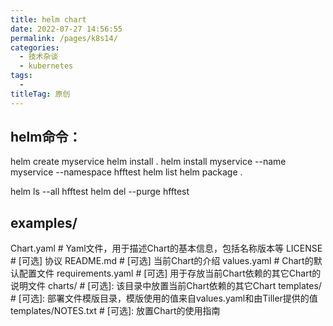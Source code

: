 ```yaml
---
title: helm chart
date: 2022-07-27 14:56:55
permalink: /pages/k8s14/
categories:
  - 技术杂谈
  - kubernetes
tags:
  - 
titleTag: 原创
---
```

## helm命令：
helm create myservice
helm install .
helm install myservice --name myservice --namespace hfftest
helm list
helm package .

helm ls --all hfftest
helm del --purge hfftest



## examples/
  Chart.yaml          # Yaml文件，用于描述Chart的基本信息，包括名称版本等
  LICENSE             # [可选] 协议
  README.md           # [可选] 当前Chart的介绍
  values.yaml         # Chart的默认配置文件
  requirements.yaml   # [可选] 用于存放当前Chart依赖的其它Chart的说明文件
  charts/             # [可选]: 该目录中放置当前Chart依赖的其它Chart
  templates/          # [可选]: 部署文件模版目录，模版使用的值来自values.yaml和由Tiller提供的值
  templates/NOTES.txt # [可选]: 放置Chart的使用指南

